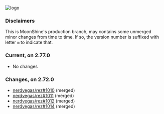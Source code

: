 

![logo](media/rez_banner_256.png)

### Disclaimers

This is MoonShine's production branch, may contains some unmerged minor changes from time to time. If so, the version number is suffixed with letter `m` to indicate that.


### Current, on 2.77.0

* No changes


### Changes, on 2.72.0

* [nerdvegas/rez#1010](https://github.com/nerdvegas/rez/pull/1010) (merged)
* [nerdvegas/rez#1011](https://github.com/nerdvegas/rez/pull/1011) (merged)
* [nerdvegas/rez#1012](https://github.com/nerdvegas/rez/pull/1012) (merged)
* [nerdvegas/rez#1014](https://github.com/nerdvegas/rez/pull/1014) (merged)
